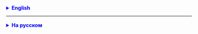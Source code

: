 <details style="margin-top: 16px">
  <summary style="cursor: pointer; color: blue;"><b>English</b></summary>
### What is inheritance?

Inheritance is an object-oriented programming mechanism that allows you to create a new class based on
based on an existing class. In Java, inheritance allows one class (subclass or child class) to inherit
properties and methods of another class (superclass or parent class).

A subclass can use all public and protected members of the superclass.

### Benefits of inheritance:

* Code reuse: You can use already existing code from the parent class in the subclass, which
  helps save time and reduce code duplication.
* Class Hierarchy: Inheritance allows you to create a hierarchy of classes, making your code easier to organize and
  understand.
* Functionality extension: You can add new fields and methods to a subclass, extending the functionality of the base one
  class.

### extends keyword

Java uses the extends keyword to create inheritance. The syntax is as follows:

````java
class ChildClass extends ParentClass {
    // additional fields and methods
}

````

In this example, ChildClass is a subclass that inherits properties and methods from ParentClass.

### Examples

#### Example 1: Shapes

Let's consider the class hierarchy for geometric shapes. We have a superclass "Shape" which contains general properties,
such as area and perimeter. From this superclass we create subclasses: "Circle", "Rectangle" and "Triangle". Every
a subclass has its own unique properties and methods, but inherits common characteristics from the superclass.

#### Example 2: Cars

Let's say we have a class called "Car" that describes the general characteristics of cars. We create subclasses for
different types of cars such as "Car" and "Truck". Each subclass can have its own unique
properties and methods, but will also inherit common features from the superclass.

### Keyword super

**super** is a keyword that is used to refer to members of a superclass (parent class) from
subclass.
It allows a subclass to access methods, fields, or constructors inherited from the superclass.

### Using super to call a superclass constructor

One of the most common ways to use super is to call the superclass's constructor from within the constructor
subclass. This is useful when a subclass wants to perform initialization defined in the superclass before adding
its own initialization.

````java

class SuperClass {
    int value;

    SuperClass(int value) {
        this.value = value;
    }
}

class SubClass extends SuperClass {
    int counter;

    Subclass(int value, int counter) {
        super(value); // Call the superclass constructor
        this.counter = counter;
    }
}

````

In this example, the SubClass constructor calls the superclass constructor using super(value). This allows
set the value of the value field in the superclass.

### The principle of inheritance

* A subclass can inherit all non-private fields and methods from the superclass.
* A subclass can override methods of a superclass to change their behavior.
* A subclass can add its own fields and methods.

### The parent of all classes in Java is Object

In Java, all classes implicitly inherit from the Object class. This means that every class you create in Java
automatically becomes a subclass of Object, even if you don't explicitly specify extends Object. This inheritance
mechanism
provides a common set of methods and functionality for all objects in Java.

Here are a few key aspects related to inheriting from the Object class:

The Object class defines several methods that are inherited by all classes in Java. Some of the most common
Object methods used include:

- toString(): This method returns the string representation of the object. By default, unless you override it in
  in its own class, it returns a string containing the class name and the hash code of the object.
- equals(Object obj): This method is used to compare objects for equality. By default, it compares objects
  based on references, but you can override it in your class to define your own comparison rule.
- hashCode(): This method returns the hash code of the object. Hash code is used in hash tables and for process
  optimization
  searching for objects.
- getClass(): This method returns an object of type Class that represents the class of the object.
- clone(): This method is used to create a copy of an object. It requires the class to implement the Cloneable interface
  and
  overridden the clone() method.

### Basic concepts:

1. Superclass (parent class)
   A superclass is a class from which inheritance occurs. It contains common properties and methods that can be
   used in subclasses. For example, let's look at the Animal class:

````java
public class Animal {
    String name;

    public void eat() {
        System.out.println(name + " eat.");
    }
}

````

2. Subclass (child class)
   A subclass is a class that inherits properties and methods from a superclass. It can also add new properties and
   methods or change inherited ones. For example, let's create a subclass "Dog":

```java
public class Dog extends Animal {
    public void bark() {
        System.out.println(name + "barks.");
    }
}

````

3. Class hierarchy
   A class hierarchy is a hierarchical structure of classes, where one class can be a superclass for several
   subclasses, creating a tree-like inheritance structure.
4. **extends** Keyword: In Java, inheritance is implemented using the **extends** keyword.
5. **Single Inheritance**: In Java, a class can inherit only one superclass. This means that multiple
   class inheritance (when a class inherits several classes at once) **not supported**.
6. Calling Superclass Constructor: A subclass constructor can call a superclass constructor using a key
   words **super()**. This allows members of the superclass to be initialized before members of the subclass are
   initialized.
7. Constructors in a subclass: **The subclass must have at least one constructor**. If the superclass does not have a
   constructor without
   arguments, then in the subclass constructor you need to explicitly call the superclass constructor using **super()**.

</details>

<hr>

<details style="margin-top: 16px">
  <summary style="cursor: pointer; color: blue;"><b>На русском</b></summary>

## Наследование (Inheritance) в Java

### Что такое наследование?

Наследование - это механизм объектно-ориентированного программирования, который позволяет создавать новый класс на
основе существующего класса. В Java наследование позволяет одному классу (подклассу или дочернему классу) наследовать
свойства и методы другого класса (суперкласса или родительского класса).

Подкласс может использовать все открытые (public) и защищенные (protected) члены суперкласса.

### Преимущества наследования:

* Повторное использование кода: Вы можете использовать уже существующий код из родительского класса в подклассе, что
  способствует экономии времени и уменьшению дублирования кода.
* Иерархия классов: Наследование позволяет создавать иерархию классов, что упрощает организацию кода и его понимание.
* Расширение функциональности: Вы можете добавлять новые поля и методы в подкласс, расширяя функциональность базового
  класса.

### Ключевое слово extends

В Java для создания наследования используется ключевое слово extends. Синтаксис следующий:

````java
class ChildClass extends ParentClass {
    // дополнительные поля и методы
}

````

В этом примере ChildClass является подклассом, который наследует свойства и методы из ParentClass.

### Примеры

#### Пример 1: Фигуры

Рассмотрим иерархию классов для геометрических фигур. У нас есть суперкласс "Фигура", который содержит общие свойства,
такие как площадь и периметр. Из этого суперкласса мы создаем подклассы: "Круг", "Прямоугольник" и "Треугольник". Каждый
подкласс имеет свои уникальные свойства и методы, но наследует общие характеристики от суперкласса.

#### Пример 2: Автомобили

Предположим, у нас есть класс "Автомобиль", который описывает общие характеристики автомобилей. Мы создаем подклассы для
разных типов автомобилей, таких как "Легковой автомобиль" и "Грузовик". Каждый подкласс может иметь свои уникальные
свойства и методы, но также унаследует общие черты от суперкласса.

### Ключевое слово super

**super** - это ключевое слово, которое используется для обращения к членам суперкласса (родительского класса) из
подкласса.
Оно позволяет подклассу получать доступ к методам, полям или конструкторам, унаследованным от суперкласса.

### Использование super для вызова конструктора суперкласса

Одним из наиболее распространенных способов использования super является вызов конструктора суперкласса из конструктора
подкласса. Это полезно, когда подкласс хочет выполнить инициализацию, определенную в суперклассе, перед добавлением
своей собственной инициализации.

````java

class SuperClass {
    int value;

    SuperClass(int value) {
        this.value = value;
    }
}

class SubClass extends SuperClass {
    int counter;

    Подкласс(int value, int counter) {
        super(value); // Вызываем конструктор суперкласса
        this.counter = counter;
    }
}

````

В этом примере конструктор SubClass вызывает конструктор суперкласса с использованием super(значение). Это позволяет
установить значение поля значение в суперклассе.

### Принцип наследования

* Подкласс может наследовать все non-private поля и методы из суперкласса.
* Подкласс может переопределить (override) методы суперкласса, чтобы изменить их поведение.
* Подкласс может добавить свои собственные поля и методы.

### Прородитель всех классов в Java - Object

В Java все классы неявно наследуются от класса Object. Это означает, что каждый класс, который вы создаете в Java,
автоматически становится подклассом Object, даже если вы явно не указываете extends Object. Этот механизм наследования
обеспечивает общий набор методов и функциональность для всех объектов в Java.

Вот несколько ключевых аспектов связанных с наследованием от класса Object:

Класс Object определяет несколько методов, которые унаследованы всеми классами в Java. Некоторые из наиболее часто
используемых методов Object включают:

- toString(): Этот метод возвращает строковое представление объекта. По умолчанию, если вы не переопределяете его в
  своем собственном классе, он возвращает строку, содержащую имя класса и хэш-код объекта.
- equals(Object obj): Этот метод используется для сравнения объектов на равенство. По умолчанию, он сравнивает объекты
  на основе ссылок, но вы можете переопределить его в своем классе, чтобы определить собственное правило сравнения.
- hashCode(): Этот метод возвращает хэш-код объекта. Хэш-код используется в хэш-таблицах и для оптимизации процесса
  поиска объектов.
- getClass(): Этот метод возвращает объект типа Class, который представляет класс объекта.
- clone(): Этот метод используется для создания копии объекта. Он требует, чтобы класс реализовал интерфейс Cloneable и
  переопределил метод clone().

### Основные понятия:

1. Суперкласс (родительский класс)
   Суперкласс - это класс, от которого происходит наследование. Он содержит общие свойства и методы, которые могут быть
   использованы в подклассах. Например, давайте рассмотрим класс "Животное":

````java
public class Animal {
    String name;

    public void eat() {
        System.out.println(name + " ест.");
    }
}

````

2. Подкласс (дочерний класс)
   Подкласс - это класс, который наследует свойства и методы от суперкласса. Он может также добавлять новые свойства и
   методы или изменять унаследованные. Например, создадим подкласс "Собака":

```java
public class Dog extends Animal {
    public void bark() {
        System.out.println(name + " лает.");
    }
}

````

3. Иерархия классов
   Иерархия классов - это иерархическая структура классов, где один класс может быть суперклассом для нескольких
   подклассов, создавая древовидную структуру наследования.
4. Ключевое слово **extends**: В языке Java наследование реализуется с использованием ключевого слова **extends**
5. **Единичное наследование**: В Java класс может наследовать только один суперкласс. Это означает, что множественное
   наследование классов (когда класс наследует сразу несколько классов) **не поддерживается**.
6. Вызов конструктора суперкласса: Конструктор подкласса может вызывать конструктор суперкласса с помощью ключевого
   слова **super()**. Это позволяет инициализировать члены суперкласса перед инициализацией членов подкласса.
7. Конструкторы в подклассе: **Подкласс должен иметь хотя бы один конструктор**. Если в суперклассе нет конструктора без
   аргументов, то в конструкторе подкласса нужно явно вызвать конструктор суперкласса с помощью **super()**.

</details>
